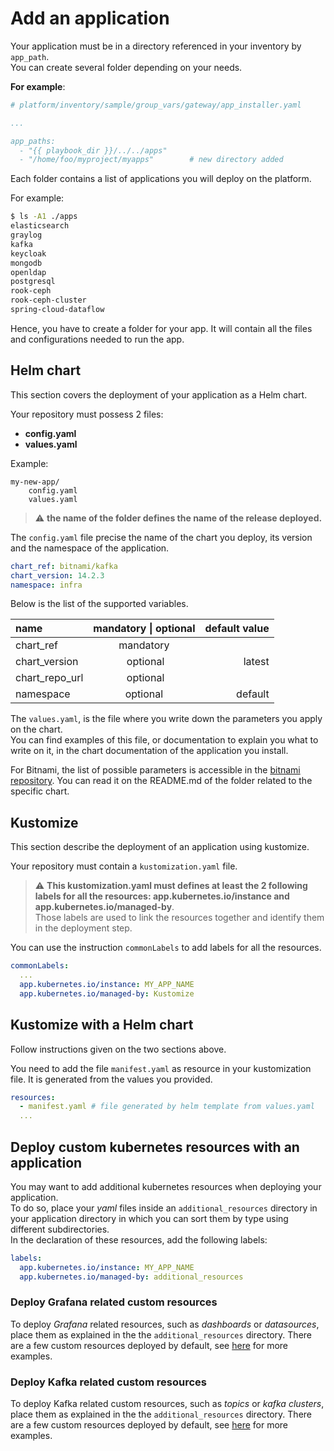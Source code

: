 # Add an application

Your application must be in a directory referenced in your inventory by ```app_path```.  
You can create several folder depending on your needs.

**For example**:

```yaml
# platform/inventory/sample/group_vars/gateway/app_installer.yaml

...

app_paths:
  - "{{ playbook_dir }}/../../apps"
  - "/home/foo/myproject/myapps"        # new directory added
```

Each folder contains a list of applications you will deploy on the platform.

For example: 
```Bash
$ ls -A1 ./apps
elasticsearch
graylog
kafka
keycloak
mongodb
openldap
postgresql
rook-ceph
rook-ceph-cluster
spring-cloud-dataflow
```
Hence, you have to create a folder for your app. It will contain all the files and configurations needed to run the app.

## Helm chart

This section covers the deployment of your application as a Helm chart.

Your repository must possess 2 files:
- **config.yaml**
- **values.yaml**

Example:
```
my-new-app/
    config.yaml
    values.yaml
```

> :warning: **the name of the folder defines the name of the release deployed.** 

The ```config.yaml``` file precise the name of the chart you deploy, its version and the namespace of the application.

```yaml
chart_ref: bitnami/kafka
chart_version: 14.2.3
namespace: infra
```

Below is the list of the supported variables.

| name | mandatory \| optional | default value |
|:---|:---:|---:|
| chart_ref | mandatory | | 
| chart_version | optional | latest |
| chart_repo_url | optional | |
| namespace | optional | default |

The ```values.yaml```, is the file where you write down the parameters you apply on the chart.  
You can find examples of this file, or documentation to explain you what to write on it, in the chart documentation of the application you install.

For Bitnami, the list of possible parameters is accessible in the [bitnami repository](https://github.com/bitnami/charts/tree/master/bitnami). You can read it on the README.&#xfeff;md of the folder related to the specific chart.  

## Kustomize

This section describe the deployment of an application using kustomize.

Your repository must contain a ```kustomization.yaml``` file.

> :warning: **This kustomization.yaml must defines at least the 2 following labels for all the resources: app.kubernetes.io/instance and app.kubernetes.io/managed-by**.  
Those labels are used to link the resources together and identify them in the deployment step.  

You can use the instruction ```commonLabels``` to add labels for all the resources.
```yaml
commonLabels:
  ...
  app.kubernetes.io/instance: MY_APP_NAME
  app.kubernetes.io/managed-by: Kustomize
```

## Kustomize with a Helm chart

Follow instructions given on the two sections above.  

You need to add the file ```manifest.yaml``` as resource in your kustomization file.  It is generated from the values you provided.

```yaml
resources:
  - manifest.yaml # file generated by helm template from values.yaml
  ...
```

## Deploy custom kubernetes resources with an application

You may want to add additional kubernetes resources when deploying your application.  
To do so, place your *yaml* files inside an `additional_resources` directory in your application directory in which you can sort them by type using different subdirectories.  
In the declaration of these resources, add the following labels:
```yaml
labels:
  app.kubernetes.io/instance: MY_APP_NAME
  app.kubernetes.io/managed-by: additional_resources
```
### Deploy Grafana related custom resources

To deploy *Grafana* related resources, such as *dashboards* or *datasources*, place them as explained in the the `additional_resources` directory.
There are a few custom resources deployed by default, see [here](https://github.com/grafana-operator/grafana-operator/tree/master/deploy/examples) for more examples.

### Deploy Kafka related custom resources

To deploy Kafka related custom resources, such as *topics* or *kafka clusters*, place them as explained in the the `additional_resources` directory.
There are a few custom resources deployed by default, see [here](https://github.com/strimzi/strimzi-kafka-operator/tree/0.26.0/examples) for more examples.
